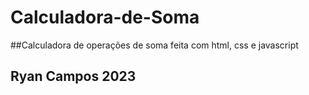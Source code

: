 # Calculadora-de-Soma
##Calculadora de operações de soma feita com html, css e javascript
## Ryan Campos 2023
